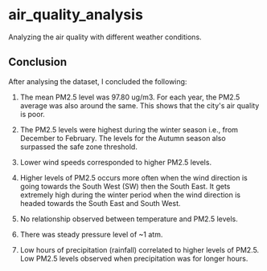 # air_quality_analysis
Analyzing the air quality with different weather conditions.

## Conclusion
After analysing the dataset, I concluded the following:
1. The mean PM2.5 level was 97.80 ug/m3. For each year, the PM2.5 average was also around the same. This shows that the city's air quality is poor.

2. The PM2.5 levels were highest during the winter season i.e., from December to February. The levels for the Autumn season also surpassed the safe zone threshold.

3. Lower wind speeds corresponded to higher PM2.5 levels.

4. Higher levels of PM2.5 occurs more often when the wind direction is going towards the South West (SW) then the South East. It gets extremely high during the winter period when the wind direction is headed towards the South East and South West.

5. No relationship observed between temperature and PM2.5 levels.

6. There was steady pressure level of ~1 atm.

7. Low hours of precipitation (rainfall) correlated to higher levels of PM2.5. Low PM2.5 levels observed when precipitation was for longer hours.